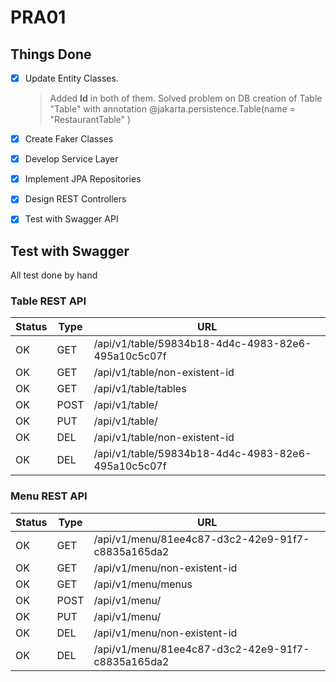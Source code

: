 # PRA01

## Things Done

- [x] Update Entity Classes.
 
    > Added **Id** in both of them. Solved problem on DB creation of Table "Table" with annotation @jakarta.persistence.Table(name = "RestaurantTable" )

- [x] Create Faker Classes
- [x] Develop Service Layer
- [x] Implement JPA Repositories
- [x] Design REST Controllers
- [x] Test with Swagger API

## Test with Swagger

All test done by hand

### **Table** REST API

| Status | Type | URL |
| --- | --- | --- |
| OK  | GET | /api/v1/table/59834b18-4d4c-4983-82e6-495a10c5c07f |
| OK  | GET | /api/v1/table/non-existent-id |
| OK  | GET | /api/v1/table/tables |
| OK  | POST | /api/v1/table/ |
| OK  | PUT | /api/v1/table/ |
| OK  | DEL | /api/v1/table/non-existent-id |
| OK  | DEL | /api/v1/table/59834b18-4d4c-4983-82e6-495a10c5c07f |

### **Menu** REST API

| Status | Type | URL |
| --- | --- | --- |
| OK  | GET | /api/v1/menu/81ee4c87-d3c2-42e9-91f7-c8835a165da2 |
| OK  | GET | /api/v1/menu/non-existent-id |
| OK  | GET | /api/v1/menu/menus |
| OK  | POST | /api/v1/menu/ |
| OK  | PUT | /api/v1/menu/ |
| OK  | DEL | /api/v1/menu/non-existent-id |
| OK  | DEL | /api/v1/menu/81ee4c87-d3c2-42e9-91f7-c8835a165da2 |
